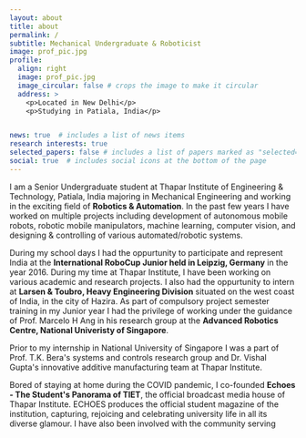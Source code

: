 ```yaml
---
layout: about
title: about
permalink: /
subtitle: Mechanical Undergraduate & Roboticist
image: prof_pic.jpg
profile:
  align: right
  image: prof_pic.jpg
  image_circular: false # crops the image to make it circular
  address: >
    <p>Located in New Delhi</p>
    <p>Studying in Patiala, India</p>


news: true  # includes a list of news items
research interests: true
selected_papers: false # includes a list of papers marked as "selected={true}"
social: true  # includes social icons at the bottom of the page
---
```


I am a Senior Undergraduate student at Thapar Institute of Engineering & Technology, Patiala, India majoring in Mechanical Engineering and working in the exciting field of **Robotics & Automation**. In the past few years I have worked on multiple projects including development of autonomous mobile robots, robotic mobile manipulators, machine learning, computer vision, and designing & controlling of various automated/robotic systems.

During my school days I had the oppurtunity to participate and represent India at the **International RoboCup Junior held in Leipzig, Germany** in the year 2016. During my time at Thapar Institute, I have been working on various academic and research projects. I also had the oppurtunity to intern at **Larsen & Toubro, Heavy Engineering Division** situated on the west coast of India, in the city of Hazira. As part of compulsory project semester training in my Junior year I had the privilege of working under the guidance of Prof. Marcelo H Ang in his research group at the **Advanced Robotics Centre, National Univeristy of Singapore**.

Prior to my internship in National University of Singapore I was a part of Prof. T.K. Bera's systems and controls research group and Dr. Vishal Gupta's innovative additive manufacturing team at Thapar Institute.

Bored of staying at home during the COVID pandemic, I co-founded **Echoes - The Student's Panorama of TIET**, the official broadcast media house of Thapar Institute. ECHOES produces the official student magazine of the institution, capturing, rejoicing and celebrating university life in all its diverse glamour. I have also been involved with the community serving

<!-- I am a goal-oriented, determined, hard-working Junior Undergraduate at Thapar Institute of Engineering & Technology, Patiala, India, pursuing my bachelor's in Mechanical Engineering. Equipped with technical, analytical, and leadership skills, I'm deeply interested in the field of Robotics and Automation with a demonstrated history in Computer-Aided Design, Control Systems, Rapid Prototyping, and Manufacturing. I believe in learning by doing things. My goal is to take my skills and channel them into a career where I can join my fellow researchers, innovators, engineers to make robots (of any type/any kind) accessible to all by inventing unique solutions for real-world problems. I believe my skills, creativity, and enthusiasm for the field will be assets to any team I join. -->
